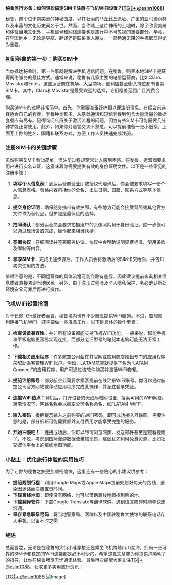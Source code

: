 **秘鲁旅行必备：如何轻松搞定SIM卡注册与飞机WiFi设置？[[TG💪+ @esim1088](https://t.me/s/esim1088)]**

秘鲁，这个位于南美洲的神秘国度，以其壮丽的马丘比丘遗址、广袤的亚马逊雨林以及丰富的文化历史闻名于世。然而，当你踏上这片神奇的土地时，除了欣赏美景和体验当地文化外，手机信号和网络连接也是旅行中不可忽视的重要部分。毕竟，在异国他乡，无论是导航、翻译还是联系家人朋友，一部畅通无阻的手机都显得尤为重要。

### 初到秘鲁的第一步：购买SIM卡

当你抵达秘鲁时，第一件事就是解决手机通信问题。在秘鲁，购买本地SIM卡是获得网络服务的最佳方式。通常来说，秘鲁有几家主要的电信运营商，比如Claro、Movistar和Entel。这些运营商在机场、大型商场、便利店甚至街头摊位都有售卖SIM卡。其中，Claro和Movistar是最受欢迎的选择，它们覆盖范围广且资费合理。

购买SIM卡的过程非常简单。首先，你需要准备好护照以便注册信息。在柜台前选择适合自己的套餐，套餐种类繁多，从基础通话和短信套餐到包含大量流量的数据套餐应有尽有。记得询问店员关于激活流程的问题，因为有些SIM卡可能需要几分钟才能正常使用。此外，如果你对语言交流不熟悉，可以提前准备一张小纸条，上面写上你的姓名、国籍和联系方式，方便工作人员快速完成注册。

### 注册SIM卡的关键步骤

虽然购买SIM卡看似简单，但注册过程却常常让人感到困惑。在秘鲁，运营商要求用户进行实名认证，这意味着你需要提供有效的身份证明文件。以下是一些常见的注册步骤：

1. **填写个人信息表**：到达运营商营业厅或授权代理点后，你会被要求填写一份个人信息表格。表格内容包括你的全名、出生日期、国籍、联系方式等基本信息。
   
2. **提交身份证明**：确保随身携带有效护照。有些地方可能会接受驾照或其他官方文件作为替代品，但护照是最保险的选择。

3. **拍照确认**：部分运营商会要求拍摄用户的头像照片用于身份验证。这一步骤可以通过现场设备完成，操作起来相当快捷。

4. **签署协议**：仔细阅读并签署服务协议。协议中会明确说明资费标准、使用条款及限制等内容。

5. **领取SIM卡**：完成上述步骤后，工作人员会将激活后的SIM卡交给你，并告知初次使用的方法。

值得注意的是，不同运营商的具体流程可能会略有差异，因此建议提前查询相关信息或者直接咨询当地居民。另外，由于注册过程涉及个人隐私保护，务必确认所处环境安全可靠后再进行操作。

### 飞机WiFi设置指南

对于长途飞行爱好者而言，秘鲁境内也有不少航班提供WiFi服务。不过，要想顺利连接飞机WiFi，还需要做一些准备工作。以下是具体的操作步骤：

1. **检查设备兼容性**：并非所有设备都能支持飞机WiFi功能。一般来说，智能手机和平板电脑更容易实现连接，而部分老旧型号的笔记本电脑可能无法正常工作。

2. **下载相关应用程序**：许多航空公司会在其官网或应用商店推出专门的应用程序来帮助乘客管理WiFi账户。例如，LATAM航空就提供了名为“LATAM Connect”的应用程序，用户可通过该软件购买并激活WiFi套餐。

3. **提前注册账号**：部分航空公司要求乘客提前在线注册WiFi账号。你可以通过航空公司官方网站或移动应用程序完成此操作，并记住登录凭证。

4. **连接WiFi热点**：登机后，打开设备的无线局域网设置，搜索可用的WiFi网络。通常情况下，网络名称会以航空公司名称命名，如“LATAM WiFi”。

5. **输入密码**：根据提示输入之前购买的WiFi密码，即可成功接入互联网。需要注意的是，部分航班可能需要额外支付费用才能享受完整的服务。

6. **开始冲浪吧！**：连接成功后，你可以尽情浏览网页、发送邮件甚至是观看视频了。不过，考虑到国际漫游数据流量较高昂，建议优先利用免费资源，比如社交媒体平台上的离线地图功能。

### 小贴士：优化旅行体验的实用技巧

为了让你的秘鲁之旅更加顺畅愉快，这里还有一些贴心的小建议供参考：

- **提前规划行程**：利用Google Maps或Apple Maps提前规划好每天的路线，避免因迷路而浪费宝贵时间。
- **下载离线地图**：即使没有网络，也可以借助离线地图找到目的地。
- **下载翻译软件**：下载Google Translate等翻译软件，遇到语言障碍时能够快速沟通。
- **保存紧急联系号码**：将当地警察局、医院以及中国驻秘鲁大使馆的联系电话存入手机，以备不时之需。

### 结语

总而言之，无论是在秘鲁的大街小巷穿梭还是乘坐飞机跨越山川湖海，拥有一张可靠的SIM卡和稳定的WiFi连接都是必不可少的。希望这篇文章能为你提供清晰明了的指导，让你在秘鲁畅享无忧通讯体验。最后再次提醒大家关注[TG💪+ @esim1088](https://t.me/s/esim1088)，获取更多实用旅行资讯！

[[TG💪+ @esim1088](https://t.me/s/esim1088) ![Image](https://i.postimg.cc/4NQfJmqS/Snipaste-2025-05-13-00-14-12.png)]